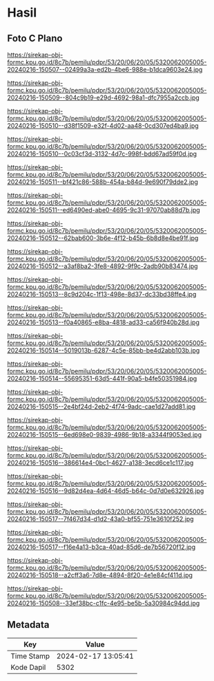 # Hasil

## Foto C Plano

https://sirekap-obj-formc.kpu.go.id/8c7b/pemilu/pdpr/53/20/06/20/05/5320062005005-20240216-150507--02499a3a-ed2b-4be6-988e-b1dca9603e24.jpg

https://sirekap-obj-formc.kpu.go.id/8c7b/pemilu/pdpr/53/20/06/20/05/5320062005005-20240216-150509--804c9b19-e29d-4692-98a1-dfc7955a2ccb.jpg

https://sirekap-obj-formc.kpu.go.id/8c7b/pemilu/pdpr/53/20/06/20/05/5320062005005-20240216-150510--d38f1509-e32f-4d02-aa48-0cd307ed4ba9.jpg

https://sirekap-obj-formc.kpu.go.id/8c7b/pemilu/pdpr/53/20/06/20/05/5320062005005-20240216-150510--0c03cf3d-3132-4d7c-998f-bdd67ad59f0d.jpg

https://sirekap-obj-formc.kpu.go.id/8c7b/pemilu/pdpr/53/20/06/20/05/5320062005005-20240216-150511--bf421c86-588b-454a-b84d-9e690f79dde2.jpg

https://sirekap-obj-formc.kpu.go.id/8c7b/pemilu/pdpr/53/20/06/20/05/5320062005005-20240216-150511--ed6490ed-abe0-4695-9c31-97070ab88d7b.jpg

https://sirekap-obj-formc.kpu.go.id/8c7b/pemilu/pdpr/53/20/06/20/05/5320062005005-20240216-150512--62bab600-3b6e-4f12-b45b-6b8d8e4be91f.jpg

https://sirekap-obj-formc.kpu.go.id/8c7b/pemilu/pdpr/53/20/06/20/05/5320062005005-20240216-150512--a3af8ba2-3fe8-4892-9f9c-2adb90b83474.jpg

https://sirekap-obj-formc.kpu.go.id/8c7b/pemilu/pdpr/53/20/06/20/05/5320062005005-20240216-150513--8c9d204c-1f13-498e-8d37-dc33bd38ffe4.jpg

https://sirekap-obj-formc.kpu.go.id/8c7b/pemilu/pdpr/53/20/06/20/05/5320062005005-20240216-150513--f0a40865-e8ba-4818-ad33-ca56f940b28d.jpg

https://sirekap-obj-formc.kpu.go.id/8c7b/pemilu/pdpr/53/20/06/20/05/5320062005005-20240216-150514--5019013b-6287-4c5e-85bb-be4d2abb103b.jpg

https://sirekap-obj-formc.kpu.go.id/8c7b/pemilu/pdpr/53/20/06/20/05/5320062005005-20240216-150514--55695351-63d5-441f-90a5-b4fe50351984.jpg

https://sirekap-obj-formc.kpu.go.id/8c7b/pemilu/pdpr/53/20/06/20/05/5320062005005-20240216-150515--2e4bf24d-2eb2-4f74-9adc-cae1d27add81.jpg

https://sirekap-obj-formc.kpu.go.id/8c7b/pemilu/pdpr/53/20/06/20/05/5320062005005-20240216-150515--6ed698e0-9839-4986-9b18-a3344f9053ed.jpg

https://sirekap-obj-formc.kpu.go.id/8c7b/pemilu/pdpr/53/20/06/20/05/5320062005005-20240216-150516--386614e4-0bc1-4627-a138-3ecd6ce1c117.jpg

https://sirekap-obj-formc.kpu.go.id/8c7b/pemilu/pdpr/53/20/06/20/05/5320062005005-20240216-150516--9d82d4ea-4d64-46d5-b64c-0d7d0e632926.jpg

https://sirekap-obj-formc.kpu.go.id/8c7b/pemilu/pdpr/53/20/06/20/05/5320062005005-20240216-150517--7f467d34-d1d2-43a0-bf55-751e3610f252.jpg

https://sirekap-obj-formc.kpu.go.id/8c7b/pemilu/pdpr/53/20/06/20/05/5320062005005-20240216-150517--f16e4a13-b3ca-40ad-85d6-de7b56720f12.jpg

https://sirekap-obj-formc.kpu.go.id/8c7b/pemilu/pdpr/53/20/06/20/05/5320062005005-20240216-150518--a2cff3a6-7d8e-4894-8f20-4e1e84cf411d.jpg

https://sirekap-obj-formc.kpu.go.id/8c7b/pemilu/pdpr/53/20/06/20/05/5320062005005-20240216-150508--33ef38bc-c1fc-4e95-be5b-5a30984c94dd.jpg


## Metadata

| Key        | Value               |
| ---------- | ------------------- |
| Time Stamp | 2024-02-17 13:05:41 |
| Kode Dapil | 5302                |



